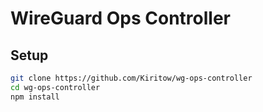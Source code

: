 # WireGuard Ops Controller

## Setup

```bash
git clone https://github.com/Kiritow/wg-ops-controller
cd wg-ops-controller
npm install
```
